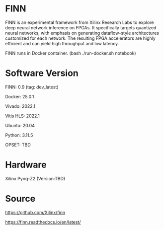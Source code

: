 # FINN

FINN is an experimental framework from Xilinx Research Labs to explore deep neural network inference on FPGAs. It specifically targets quantized neural networks, with emphasis on generating dataflow-style architectures customized for each network. The resulting FPGA accelerators are highly efficient and can yield high throughput and low latency. 

FINN runs in Docker container. (bash ./run-docker.sh notebook)


# Software Version

FINN: 0.9 (tag: dev_latest)

Docker: 25.0.1

Vivado: 2022.1

Vitis HLS: 2022.1

Ubuntu: 20.04

Python: 3.11.5

OPSET: TBD


# Hardware

Xilinx Pynq-Z2 (Version:TBD)


# Source

https://github.com/Xilinx/finn

https://finn.readthedocs.io/en/latest/
